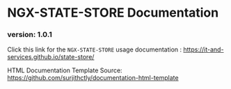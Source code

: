 # NGX-STATE-STORE Documentation
### version: 1.0.1

Click this link for the `NGX-STATE-STORE` usage documentation : https://it-and-services.github.io/state-store/



HTML Documentation Template Source: https://github.com/surjithctly/documentation-html-template
